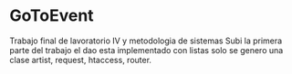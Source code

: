 # GoToEvent
Trabajo final de lavoratorio IV y metodologia de sistemas
Subi la primera parte del trabajo
el dao esta implementado con listas
solo se genero una clase artist, request, htaccess, router.

